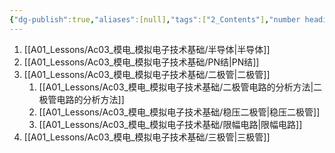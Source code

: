 ```yaml
---
{"dg-publish":true,"aliases":[null],"tags":["2_Contents"],"number headings":"auto, first-level 1, max 6, A.1.","Created-Date":"2024-03-28 20:07:34","Modified-Date":"2024-04-18 11:53:18","permalink":"/A01_Lessons/Ac03_模电_模拟电子技术基础/第1章. 半导体器件/","dgPassFrontmatter":true}
---
```




1. [[A01_Lessons/Ac03_模电_模拟电子技术基础/半导体\|半导体]]
2. [[A01_Lessons/Ac03_模电_模拟电子技术基础/PN结\|PN结]]
3. [[A01_Lessons/Ac03_模电_模拟电子技术基础/二极管\|二极管]]
	1. [[A01_Lessons/Ac03_模电_模拟电子技术基础/二极管电路的分析方法\|二极管电路的分析方法]]
	2. [[A01_Lessons/Ac03_模电_模拟电子技术基础/稳压二极管\|稳压二极管]]
	3. [[A01_Lessons/Ac03_模电_模拟电子技术基础/限幅电路\|限幅电路]]
4. [[A01_Lessons/Ac03_模电_模拟电子技术基础/三极管\|三极管]]

